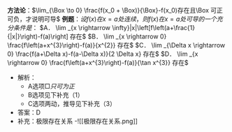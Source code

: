 **方法论**：$\lim_{\Box \to 0} \frac{f(x_0 + \Box)}{\Box}-f(x_0)存在且\Box 可正可负，才说明可导$
**例题**：$设  f(x)  在  x=a  处连续，则  f(x)  在  x=a  处可导的一个充分条件是 ：$
$A．  \lim _{x \rightarrow \infty}|x|\left[f\left(a+\frac{1}{|x|}\right)-f(a)\right]  存在$
$B．  \lim _{x \rightarrow 0} \frac{f\left(a+x^{3}\right)-f(a)}{x^{2}}  存在$
$C．  \lim _{\Delta x \rightarrow 0} \frac{f(a+\Delta x)-f(a-\Delta x)}{2 \Delta x}  存在$
$D．  \lim _{x \rightarrow 0} \frac{f\left(a+x^{3}\right)-f(a)}{\tan x^{3}}  存在$
- 解析：
	- A选项$\Box 只可为正$
	- B选项见下补充（1）
	- C选项两动，推导见下补充（3）
- 答案：D 
- 补充：极限存在关系
	-![[极限存在关系.png]]
